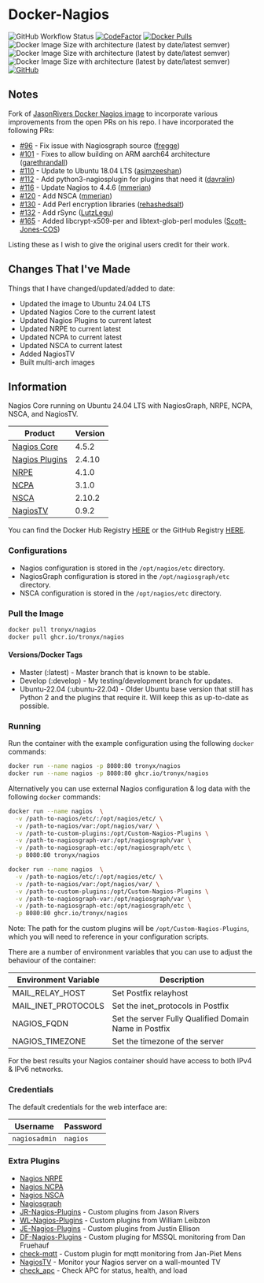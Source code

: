 # Docker-Nagios

![GitHub Workflow Status](https://img.shields.io/github/actions/workflow/status/tronyx/Docker-Nagios/build.yml) [![CodeFactor](https://www.codefactor.io/repository/github/tronyx/docker-nagios/badge)](https://www.codefactor.io/repository/github/tronyx/docker-nagios) [![Docker Pulls](https://img.shields.io/docker/pulls/tronyx/nagios.svg)](https://hub.docker.com/r/tronyx/nagios) ![Docker Image Size with architecture (latest by date/latest semver)](https://img.shields.io/docker/image-size/tronyx/nagios?arch=amd64&label=amd64) ![Docker Image Size with architecture (latest by date/latest semver)](https://img.shields.io/docker/image-size/tronyx/nagios?arch=arm64&label=arm64) ![Docker Image Size with architecture (latest by date/latest semver)](https://img.shields.io/docker/image-size/tronyx/nagios?arch=arm&label=arm-v7) [![GitHub](https://img.shields.io/github/license/mashape/apistatus.svg)](https://github.com/tronyx/Docker-Nagios/blob/master/LICENSE.md)

## Notes

Fork of [JasonRivers Docker Nagios image](https://github.com/JasonRivers/Docker-Nagios) to incorporate various improvements from the open PRs on his repo. I have incorporated the following PRs:

* [#96](https://github.com/JasonRivers/Docker-Nagios/pull/96) - Fix issue with Nagiosgraph source ([fregge](https://github.com/fregge))
* [#101](https://github.com/JasonRivers/Docker-Nagios/pull/101) - Fixes to allow building on ARM aarch64 architecture ([garethrandall](https://github.com/garethrandall))
* [#110](https://github.com/JasonRivers/Docker-Nagios/pull/110) - Update to Ubuntu 18.04 LTS ([asimzeeshan](https://github.com/asimzeeshan))
* [#112](https://github.com/JasonRivers/Docker-Nagios/pull/112) - Add python3-nagiosplugin for plugins that need it ([davralin](https://github.com/davralin))
* [#116](https://github.com/JasonRivers/Docker-Nagios/pull/116) - Update Nagios to 4.4.6 ([mmerian](https://github.com/mmerian))
* [#120](https://github.com/JasonRivers/Docker-Nagios/pull/120) - Add NSCA ([mmerian](https://github.com/mmerian))
* [#130](https://github.com/JasonRivers/Docker-Nagios/issues/130) - Add Perl encryption libraries ([rehashedsalt](https://github.com/rehashedsalt))
* [#132](https://github.com/JasonRivers/Docker-Nagios/issues/132) - Add rSync ([LutzLegu](https://github.com/LutzLegu))
* [#165](https://github.com/JasonRivers/Docker-Nagios/pull/165) - Added libcrypt-x509-per and libtext-glob-perl modules ([Scott-Jones-COS](https://github.com/Scott-Jones-COS))

Listing these as I wish to give the original users credit for their work.

## Changes That I've Made

Things that I have changed/updated/added to date:

* Updated the image to Ubuntu 24.04 LTS
* Updated Nagios Core to the current latest
* Updated Nagios Plugins to current latest
* Updated NRPE to current latest
* Updated NCPA to current latest
* Updated NSCA to current latest
* Added NagiosTV
* Built multi-arch images

## Information

Nagios Core running on Ubuntu 24.04 LTS with NagiosGraph, NRPE, NCPA, NSCA, and NagiosTV.

| Product | Version |
| ------- | ------- |
| [Nagios Core](https://github.com/NagiosEnterprises/nagioscore/releases) | 4.5.2 |
| [Nagios Plugins](https://github.com/nagios-plugins/nagios-plugins) | 2.4.10 |
| [NRPE](https://github.com/NagiosEnterprises/nrpe) | 4.1.0 |
| [NCPA](https://github.com/NagiosEnterprises/ncpa) | 3.1.0 |
| [NSCA](https://github.com/NagiosEnterprises/nsca) | 2.10.2 |
| [NagiosTV](https://github.com/chriscareycode/nagiostv-react) | 0.9.2 |

You can find the Docker Hub Registry [HERE](https://hub.docker.com/r/tronyx/nagios) or the GitHub Registry [HERE](https://github.com/tronyx/Docker-Nagios/pkgs/container/nagios).

### Configurations

* Nagios configuration is stored in the `/opt/nagios/etc` directory.
* NagiosGraph configuration is stored in the `/opt/nagiosgraph/etc` directory.
* NSCA configuration is stored in the `/opt/nagios/etc` directory.

### Pull the Image

```bash
docker pull tronyx/nagios
docker pull ghcr.io/tronyx/nagios
```

#### Versions/Docker Tags

* Master (:latest) - Master branch that is known to be stable.
* Develop (:develop) - My testing/development branch for updates.
* Ubuntu-22.04 (:ubuntu-22.04) - Older Ubuntu base version that still has Python 2 and the plugins that require it. Will keep this as up-to-date as possible.

### Running

Run the container with the example configuration using the following `docker` commands:

```bash
docker run --name nagios -p 8080:80 tronyx/nagios
docker run --name nagios -p 8080:80 ghcr.io/tronyx/nagios
```

Alternatively you can use external Nagios configuration & log data with the following `docker` commands:

```bash
docker run --name nagios  \
  -v /path-to-nagios/etc/:/opt/nagios/etc/ \
  -v /path-to-nagios/var:/opt/nagios/var/ \
  -v /path-to-custom-plugins:/opt/Custom-Nagios-Plugins \
  -v /path-to-nagiosgraph-var:/opt/nagiosgraph/var \
  -v /path-to-nagiosgraph-etc:/opt/nagiosgraph/etc \
  -p 8080:80 tronyx/nagios

docker run --name nagios  \
  -v /path-to-nagios/etc/:/opt/nagios/etc/ \
  -v /path-to-nagios/var:/opt/nagios/var/ \
  -v /path-to-custom-plugins:/opt/Custom-Nagios-Plugins \
  -v /path-to-nagiosgraph-var:/opt/nagiosgraph/var \
  -v /path-to-nagiosgraph-etc:/opt/nagiosgraph/etc \
  -p 8080:80 ghcr.io/tronyx/nagios
```

Note: The path for the custom plugins will be `/opt/Custom-Nagios-Plugins`, which you will need to reference in your configuration scripts.

There are a number of environment variables that you can use to adjust the behaviour of the container:

| Environment Variable | Description |
|--------|--------|
| MAIL_RELAY_HOST | Set Postfix relayhost |
| MAIL_INET_PROTOCOLS | Set the inet_protocols in Postfix |
| NAGIOS_FQDN | Set the server Fully Qualified Domain Name in Postfix |
| NAGIOS_TIMEZONE | Set the timezone of the server |

For the best results your Nagios container should have access to both IPv4 & IPv6 networks.

### Credentials

The default credentials for the web interface are:

| Username | Password |
|--------|--------|
| `nagiosadmin` | `nagios` |

### Extra Plugins

* [Nagios NRPE](http://exchange.nagios.org/directory/Addons/Monitoring-Agents/NRPE--2D-Nagios-Remote-Plugin-Executor/details)
* [Nagios NCPA](https://exchange.nagios.org/directory/Addons/Monitoring-Agents/NCPA/details)
* [Nagios NSCA](https://exchange.nagios.org/directory/Addons/Passive-Checks/NSCA--2D-Nagios-Service-Check-Acceptor/details)
* [Nagiosgraph](http://exchange.nagios.org/directory/Addons/Graphing-and-Trending/nagiosgraph/details)
* [JR-Nagios-Plugins](https://github.com/JasonRivers/nagios-plugins) - Custom plugins from Jason Rivers
* [WL-Nagios-Plugins](https://github.com/willixix/WL-NagiosPlugins) - Custom plugins from William Leibzon
* [JE-Nagios-Plugins](https://github.com/justintime/nagios-plugins) - Custom plugins from Justin Ellison
* [DF-Nagios-Plugins](https://github.com/danfruehauf/nagios-plugins) - Custom pluging for MSSQL monitoring from Dan Fruehauf
* [check-mqtt](https://github.com/jpmens/check-mqtt.git) - Custom plugin for mqtt monitoring from Jan-Piet Mens
* [NagiosTV](https://github.com/chriscareycode/nagiostv-react) - Monitor your Nagios server on a wall-mounted TV
* [check_apc](https://exchange.nagios.org/directory/Plugins/Hardware/UPS/APC/check_apc-2Epl/details) - Check APC for status, health, and load